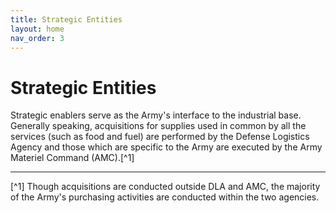 ```yaml
---
title: Strategic Entities
layout: home
nav_order: 3
---
```


# Strategic Entities

Strategic enablers serve as the Army's interface to the industrial base. Generally speaking, acquisitions for supplies used in common by all the services (such as food and fuel) are performed by the Defense Logistics Agency and those which are specific to the Army are executed by the Army Materiel Command (AMC).[^1]

---

[^1] Though acquisitions are conducted outside DLA and AMC, the majority of the Army's purchasing activities are conducted within the two agencies.
